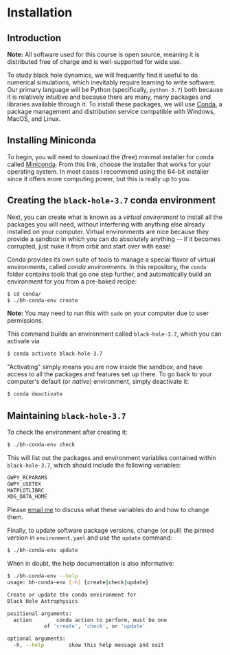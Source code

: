 Installation
============

Introduction
------------

**Note:** All software used for this course is open source, meaning it is
distributed free of charge and is well-supported for wide use.

To study black hole dynamics, we will frequently find it useful to do
numerical simulations, which inevitably require learning to write software.
Our primary language will be Python (specifically, `python-3.7`) both because
it is relatively intuitive and because there are many, many packages and
libraries available through it. To install these packages, we will use
[Conda](https://docs.conda.io/en/latest/), a package management and
distribution service compatible with Windows, MacOS, and Linux.

Installing Miniconda
--------------------

To begin, you will need to download the (free) minimal installer for conda
called [Miniconda](https://docs.conda.io/en/latest/miniconda.html). From this
link, choose the installer that works for your operating system. In most
cases I recommend using the 64-bit installer since it offers more computing
power, but this is really up to you.

Creating the `black-hole-3.7` conda environment
-----------------------------------------------

Next, you can create what is known as a *virtual environment* to install all
the packages you will need, without interfering with anything else already
installed on your computer. Virtual environments are nice because they provide
a sandbox in which you can do absolutely anything -- if it becomes corrupted,
just nuke it from orbit and start over with ease!

Conda provides its own suite of tools to manage a special flavor of virtual
environments, called *conda environments*. In this repository, the `conda`
folder contains tools that go one step further, and automatically build an
environment for you from a pre-baked recipe:

```bash
$ cd conda/
$ ./bh-conda-env create
```

**Note:** You may need to run this with `sudo` on your computer due to user
permissions.

This command builds an environment called `black-hole-3.7`, which you can
activate via

```bash
$ conda activate black-hole-3.7
```

"Activating" simply means you are now inside the sandbox, and have access to
all the packages and features set up there. To go back to your computer's
default (or *native*) environment, simply deactivate it:

```bash
$ conda deactivate
```

Maintaining `black-hole-3.7`
----------------------------

To check the environment after creating it:

```bash
$ ./bh-conda-env check
```

This will list out the packages and environment variables contained within
`black-hole-3.7`, which should include the following variables:

```bash
GWPY_RCPARAMS
GWPY_USETEX
MATPLOTLIBRC
XDG_DATA_HOME
```

Please [email me](mailto:aurban1@lsu.edu) to discuss what these variables do
and how to change them.

Finally, to update software package versions, change (or pull) the pinned
version in `environment.yaml` and use the `update` command:

```bash
$ ./bh-conda-env update
```

When in doubt, the help documentation is also informative:

```bash
$ ./bh-conda-env --help
usage: bh-conda-env [-h] {create|check|update}

Create or update the conda environment for
Black Hole Astrophysics

positional arguments:
  action		conda action to perform, must be one
			of 'create', 'check', or 'update'

optional arguments:
  -h, --help		show this help message and exit
```
